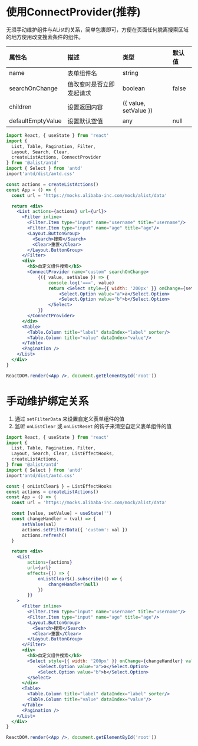 # 使用ConnectProvider(推荐)

无须手动维护组件与AList的关系，简单包裹即可，方便在页面任何脱离搜索区域的地方使用改变搜索条件的组件。

| 属性名       | 描述                             | 类型                 | 默认值                 |
|:----------|:---------------------------------|:--------------------|:--------------------|
| name    | 表单组件名                  | string |  |
| searchOnChange    | 值改变时是否立即发起请求                  | boolean | false |
| children    | 设置返回内容                  | ({ value, setValue }) |  |
| defaultEmptyValue    | 设置默认空值                  | any | null |

```jsx
import React, { useState } from 'react'
import {
  List, Table, Pagination, Filter,
  Layout, Search, Clear,
  createListActions, ConnectProvider
} from '@alist/antd'
import { Select } from 'antd'
import'antd/dist/antd.css'

const actions = createListActions()
const App = () => {  
  const url = 'https://mocks.alibaba-inc.com/mock/alist/data'

  return <div>
    <List actions={actions} url={url}>
      <Filter inline>
        <Filter.Item type="input" name="username" title="username"/>
        <Filter.Item type="input" name="age" title="age"/>
        <Layout.ButtonGroup>
          <Search>搜索</Search>
          <Clear>重置</Clear>
        </Layout.ButtonGroup>
      </Filter>
      <div>
        <h5>自定义组件搜索</h5>
        <ConnectProvider name="custom" searchOnChange>
            {({ value, setValue }) => {
                console.log('===', value)
                return <Select style={{ width: '200px' }} onChange={setValue} value={value}>
                    <Select.Option value="a">a</Select.Option>
                    <Select.Option value="b">b</Select.Option>
                </Select>
            }}
        </ConnectProvider>
      </div>
      <Table>
        <Table.Column title="label" dataIndex="label" sorter/>
        <Table.Column title="value" dataIndex="value"/>
      </Table>
      <Pagination />
    </List>
  </div>
}

ReactDOM.render(<App />, document.getElementById('root'))
```

# 手动维护绑定关系

1. 通过 `setFilterData` 来设置自定义表单组件的值
2. 监听 `onListClear` 或 `onListReset` 的钩子来清空自定义表单组件的值

```jsx
import React, { useState } from 'react'
import {
  List, Table, Pagination, Filter,
  Layout, Search, Clear, ListEffectHooks,
  createListActions,
} from '@alist/antd'
import { Select } from 'antd'
import'antd/dist/antd.css'

const { onListClear$ } = ListEffectHooks
const actions = createListActions()
const App = () => {  
  const url = 'https://mocks.alibaba-inc.com/mock/alist/data'

  const [value, setValue] = useState('')
  const changeHandler = (val) => {
      setValue(val)
      actions.setFilterData({ 'custom': val })
      actions.refresh()
  }

  return <div>
    <List
        actions={actions}
        url={url}
        effects={() => {
            onListClear$().subscribe(() => {
                changeHandler(null)
            })
        }}
    >
      <Filter inline>
        <Filter.Item type="input" name="username" title="username"/>
        <Filter.Item type="input" name="age" title="age"/>
        <Layout.ButtonGroup>
          <Search>搜索</Search>
          <Clear>重置</Clear>
        </Layout.ButtonGroup>
      </Filter>
      <div>
        <h5>自定义组件搜索</h5>
        <Select style={{ width: '200px' }} onChange={changeHandler} value={value}>
            <Select.Option value="a">a</Select.Option>
            <Select.Option value="b">b</Select.Option>
        </Select>
      </div>
      <Table>
        <Table.Column title="label" dataIndex="label" sorter/>
        <Table.Column title="value" dataIndex="value"/>
      </Table>
      <Pagination />
    </List>
  </div>
}

ReactDOM.render(<App />, document.getElementById('root'))
```